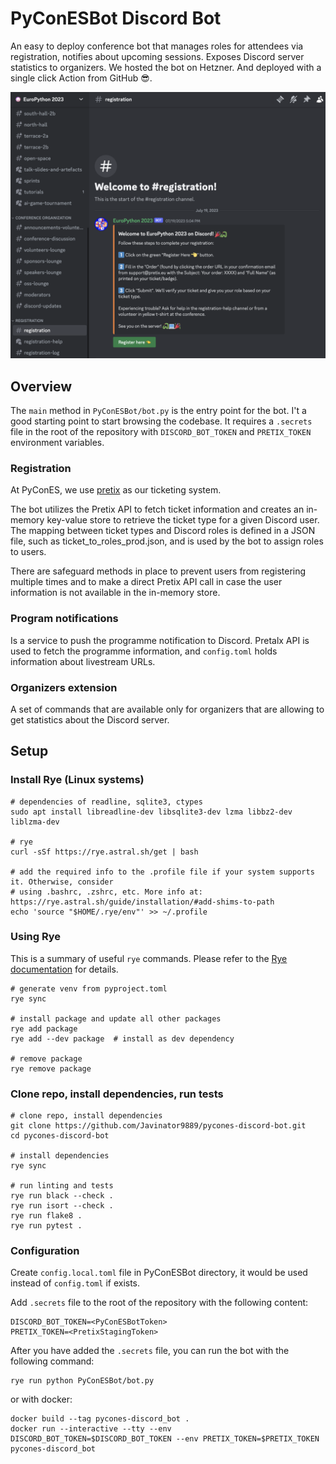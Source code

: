 # PyConESBot Discord Bot

An easy to deploy conference bot that manages roles for attendees via registration, notifies about upcoming sessions.
Exposes Discord server statistics to organizers.
We hosted the bot on Hetzner. And deployed with a single click Action from GitHub 😎.

![registration_view.png](./img/registration_view.png)

## Overview

The `main` method in `PyConESBot/bot.py` is the entry point for the bot.
I't a good starting point to start browsing the codebase.
It requires a `.secrets` file in the root of the repository with `DISCORD_BOT_TOKEN` and `PRETIX_TOKEN` environment variables.

### Registration

At PyConES, we use [pretix](https://pretix.eu/about/en/) as our ticketing system.

The bot utilizes the Pretix API to fetch ticket information and creates an in-memory key-value store to retrieve the ticket type for a given Discord user. The mapping between ticket types and Discord roles is defined in a JSON file, such as ticket_to_roles_prod.json, and is used by the bot to assign roles to users.

There are safeguard methods in place to prevent users from registering multiple times and to make a direct Pretix API call in case the user information is not available in the in-memory store.


### Program notifications

Is a service to push the programme notification to Discord. Pretalx API is used to fetch the programme information, and `config.toml` holds information about livestream URLs.

### Organizers extension
A set of commands that are available only for organizers that are allowing to get statistics about the Discord server.

## Setup
### Install Rye (Linux systems)
```shell
# dependencies of readline, sqlite3, ctypes
sudo apt install libreadline-dev libsqlite3-dev lzma libbz2-dev liblzma-dev

# rye
curl -sSf https://rye.astral.sh/get | bash

# add the required info to the .profile file if your system supports it. Otherwise, consider
# using .bashrc, .zshrc, etc. More info at: https://rye.astral.sh/guide/installation/#add-shims-to-path
echo 'source "$HOME/.rye/env"' >> ~/.profile
```

### Using Rye
This is a summary of useful `rye` commands.
Please refer to the [Rye documentation](https://rye.astral.sh/guide/basics/) for details.

```shell
# generate venv from pyproject.toml
rye sync

# install package and update all other packages
rye add package
rye add --dev package  # install as dev dependency

# remove package
rye remove package
```

### Clone repo, install dependencies, run tests
```shell
# clone repo, install dependencies
git clone https://github.com/Javinator9889/pycones-discord-bot.git
cd pycones-discord-bot

# install dependencies
rye sync

# run linting and tests
rye run black --check .
rye run isort --check .
rye run flake8 .
rye run pytest .
```

### Configuration
Create `config.local.toml` file in PyConESBot directory, it would be used instead of `config.toml` if exists.

Add `.secrets` file to the root of the repository with the following content:
```shell
DISCORD_BOT_TOKEN=<PyConESBotToken>
PRETIX_TOKEN=<PretixStagingToken>
````
After you have added the `.secrets` file, you can run the bot with the following command:
```shell
rye run python PyConESBot/bot.py
```
or with docker:
```shell
docker build --tag pycones-discord_bot .
docker run --interactive --tty --env DISCORD_BOT_TOKEN=$DISCORD_BOT_TOKEN --env PRETIX_TOKEN=$PRETIX_TOKEN pycones-discord_bot
```
